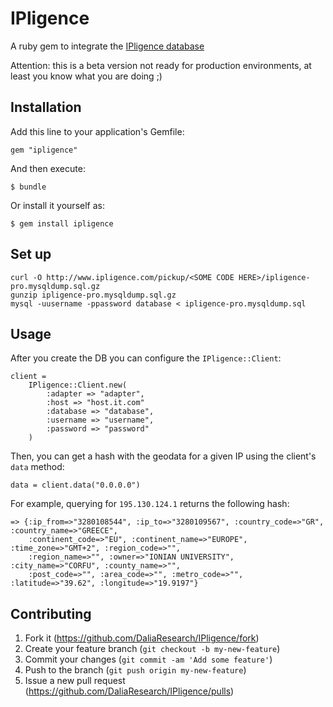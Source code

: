 # IPligence

A ruby gem to integrate the [IPligence database](http://ipligence.com/)

Attention: this is a beta version not ready for production environments, at least you know what you are doing ;)

## Installation

Add this line to your application's Gemfile:

    gem "ipligence"

And then execute:

    $ bundle

Or install it yourself as:

    $ gem install ipligence

## Set up

    curl -O http://www.ipligence.com/pickup/<SOME CODE HERE>/ipligence-pro.mysqldump.sql.gz
    gunzip ipligence-pro.mysqldump.sql.gz
    mysql -uusername -ppassword database < ipligence-pro.mysqldump.sql

## Usage

After you create the DB you can configure the `IPligence::Client`:

    client =
        IPligence::Client.new(
            :adapter => "adapter",
            :host => "host.it.com"
            :database => "database",
            :username => "username",
            :password => "password"
        )

Then, you can get a hash with the geodata for a given IP using the client's `data` method:

    data = client.data("0.0.0.0")

For example, querying for `195.130.124.1` returns the following hash:

    => {:ip_from=>"3280108544", :ip_to=>"3280109567", :country_code=>"GR", :country_name=>"GREECE",
        :continent_code=>"EU", :continent_name=>"EUROPE", :time_zone=>"GMT+2", :region_code=>"",
        :region_name=>"", :owner=>"IONIAN UNIVERSITY", :city_name=>"CORFU", :county_name=>"",
        :post_code=>"", :area_code=>"", :metro_code=>"", :latitude=>"39.62", :longitude=>"19.9197"}

## Contributing

1. Fork it (https://github.com/DaliaResearch/IPligence/fork)
2. Create your feature branch (`git checkout -b my-new-feature`)
3. Commit your changes (`git commit -am 'Add some feature'`)
4. Push to the branch (`git push origin my-new-feature`)
5. Issue a new pull request (https://github.com/DaliaResearch/IPligence/pulls)
